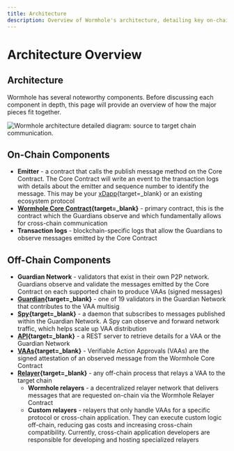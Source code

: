 ```yaml
---
title: Architecture
description: Overview of Wormhole's architecture, detailing key on-chain and off-chain components like the Core Contract, Guardian Network, and relayers.
---
```


# Architecture Overview

## Architecture

Wormhole has several noteworthy components. Before discussing each component in depth, this page will provide an overview of how the major pieces fit together.

![Wormhole architecture detailed diagram: source to target chain communication.](/images/learn/architecture/architecture-1.webp)

## On-Chain Components

- **Emitter** - a contract that calls the publish message method on the Core Contract. The Core Contract will write an event to the transaction logs with details about the emitter and sequence number to identify the message. This may be your [xDapp](/learn/fundamentals/glossary/#xdapp){target=\_blank} or an existing ecosystem protocol
- **[Wormhole Core Contract](/learn/infrastructure/core-contracts/){target=\_blank}** - primary contract, this is the contract which the Guardians observe and which fundamentally allows for cross-chain communication
- **Transaction logs** - blockchain-specific logs that allow the Guardians to observe messages emitted by the Core Contract

## Off-Chain Components

- **Guardian Network** - validators that exist in their own P2P network. Guardians observe and validate the messages emitted by the Core Contract on each supported chain to produce VAAs (signed messages)
- **[Guardian](/learn/infrastructure/guardians/){target=\_blank}** - one of 19 validators in the Guardian Network that contributes to the VAA multisig
- **[Spy](/learn/infrastructure/spy/){target=\_blank}** - a daemon that subscribes to messages published within the Guardian Network. A Spy can observe and forward network traffic, which helps scale up VAA distribution
- **[API](https://docs.wormholescan.io/){target=\_blank}** - a REST server to retrieve details for a VAA or the Guardian Network 
- **[VAAs](/learn/infrastructure/vaas/){target=\_blank}** - Verifiable Action Approvals (VAAs) are the signed attestation of an observed message from the Wormhole Core Contract
- **[Relayer](/learn/infrastructure/relayer/){target=\_blank}** - any off-chain process that relays a VAA to the target chain
    - **Wormhole relayers** - a decentralized relayer network that delivers messages that are requested on-chain via the Wormhole Relayer Contract
    - **Custom relayers** - relayers that only handle VAAs for a specific protocol or cross-chain application. They can execute custom logic off-chain, reducing gas costs and increasing cross-chain compatibility. Currently, cross-chain application developers are responsible for developing and hosting specialized relayers
